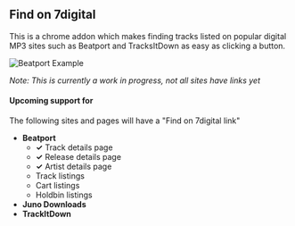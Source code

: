## Find on 7digital

This is a chrome addon which makes finding tracks listed on popular digital MP3
sites such as Beatport and TracksItDown as easy as clicking a button.

![Beatport Example](http://i.imgur.com/J0HDJJ3.png)

*Note: This is currently a work in progress, not all sites have links yet*

#### Upcoming support for

The following sites and pages will have a "Find on 7digital link"

 * **Beatport**
   - **✓** Track details page
   - **✓** Release details page
   - **✓** Artist details page
   - Track listings
   - Cart listings
   - Holdbin listings
 * **Juno Downloads**
 * **TrackItDown**
